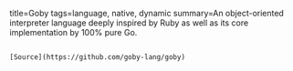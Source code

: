title=Goby
tags=language, native, dynamic
summary=An object-oriented interpreter language deeply inspired by Ruby as well as its core implementation by 100% pure Go.
~~~~~~

[Source](https://github.com/goby-lang/goby)

